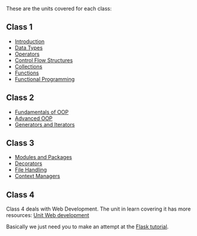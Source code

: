 These are the units covered for each class:

## Class 1

 * [Introduction](http://learn.rmotr.com/python/advanced-python-programming-class-material/introduction/introduction)
 * [Data Types](http://learn.rmotr.com/python/advanced-python-programming-class-material/data-types/introduction)
 * [Operators](http://learn.rmotr.com/python/advanced-python-programming-class-material/operators/introduction)
 * [Control Flow Structures](http://learn.rmotr.com/python/advanced-python-programming-class-material/control-flow-structures/introduction)
 * [Collections](http://learn.rmotr.com/python/advanced-python-programming-class-material/collections/introduction)
 * [Functions](http://learn.rmotr.com/python/advanced-python-programming-class-material/functions/introduction)
 * [Functional Programming](http://learn.rmotr.com/python/advanced-python-programming-class-material/functional-programming/introduction)

## Class 2

 * [Fundamentals of OOP](http://learn.rmotr.com/python/advanced-python-programming-class-material/fundamentals-of-object-oriented-programming/introduction)
 * [Advanced OOP](http://learn.rmotr.com/python/advanced-python-programming-class-material/advanced-oop/introduction)
 * [Generators and Iterators](http://learn.rmotr.com/python/advanced-python-programming-class-material/generators-and-iterators/introduction)

## Class 3

* [Modules and Packages](http://learn.rmotr.com/python/advanced-python-programming-class-material/modules-and-packages/introduction)
* [Decorators](http://learn.rmotr.com/python/advanced-python-programming-class-material/decorators/introduction)
* [File Handling](http://learn.rmotr.com/python/advanced-python-programming-class-material/file-handling/introduction)
* [Context Managers](http://learn.rmotr.com/python/advanced-python-programming-class-material/context-managers/introduction)

## Class 4

Class 4 deals with Web Development. The unit in learn covering it has more resources: [Unit Web development](http://learn.rmotr.com/python/advanced-python-programming-class-material/basic-web-development/introduction)

Basically we just need you to make an attempt at the [Flask tutorial](http://flask.pocoo.org/docs/0.11/tutorial/#tutorial).
